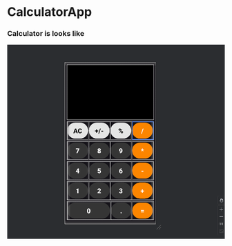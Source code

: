 # CalculatorApp

<h3>Calculator is looks like </h3>

![Ui Image ](https://github.com/ankitvishwakarma91/CalculatorApp/blob/main/Screenshot%202024-10-10%20131748.png?raw=true)
